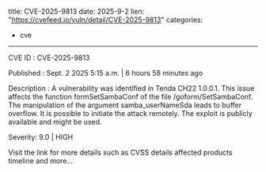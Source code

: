  
title: CVE-2025-9813
date: 2025-9-2
lien: "https://cvefeed.io/vuln/detail/CVE-2025-9813"
categories:
  - cve
---

CVE ID : CVE-2025-9813

Published :  Sept. 2
2025
5:15 a.m. | 6 hours
58 minutes ago

Description : A vulnerability was identified in Tenda CH22 1.0.0.1. This issue affects the function formSetSambaConf of the file /goform/SetSambaConf. The manipulation of the argument samba_userNameSda leads to buffer overflow. It is possible to initiate the attack remotely. The exploit is publicly available and might be used.

Severity: 9.0 | HIGH

Visit the link for more details
such as CVSS details
affected products
timeline
and more...
